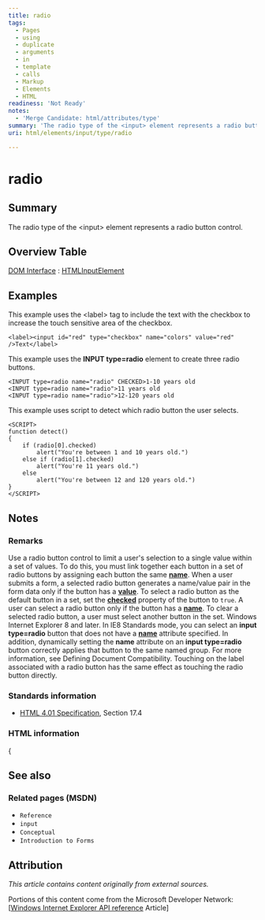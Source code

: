 ```yaml
---
title: radio
tags:
  - Pages
  - using
  - duplicate
  - arguments
  - in
  - template
  - calls
  - Markup
  - Elements
  - HTML
readiness: 'Not Ready'
notes:
  - 'Merge Candidate: html/attributes/type'
summary: 'The radio type of the <input> element represents a radio button control.'
uri: html/elements/input/type/radio

---
```

# radio

## Summary

The radio type of the \<input\> element represents a radio button control.

## Overview Table

[DOM Interface](/dom/interface)
:   [HTMLInputElement](/dom/HTMLInputElement)

## Examples

This example uses the \<label\> tag to include the text with the checkbox to increase the touch sensitive area of the checkbox.

    <label><input id="red" type="checkbox" name="colors" value="red" />Text</label>

This example uses the **INPUT type=radio** element to create three radio buttons.

    <INPUT type=radio name="radio" CHECKED>1-10 years old
    <INPUT type=radio name="radio">11 years old
    <INPUT type=radio name="radio">12-120 years old

This example uses script to detect which radio button the user selects.

    <SCRIPT>
    function detect()
    {
        if (radio[0].checked)
            alert("You're between 1 and 10 years old.")
        else if (radio[1].checked)
            alert("You're 11 years old.")
        else
            alert("You're between 12 and 120 years old.")
    }
    </SCRIPT>

## Notes

### Remarks

Use a radio button control to limit a user's selection to a single value within a set of values. To do this, you must link together each button in a set of radio buttons by assigning each button the same [**name**](/html/attributes/name). When a user submits a form, a selected radio button generates a name/value pair in the form data only if the button has a [**value**](/html/attributes/value_(select,_option_element)). To select a radio button as the default button in a set, set the [**checked**](/html/attributes/checked) property of the button to `true`. A user can select a radio button only if the button has a [**name**](/html/attributes/name). To clear a selected radio button, a user must select another button in the set. Windows Internet Explorer 8 and later. In IE8 Standards mode, you can select an **input type=radio** button that does not have a [**name**](/html/attributes/name) attribute specified. In addition, dynamically setting the **name** attribute on an **input type=radio** button correctly applies that button to the same named group. For more information, see Defining Document Compatibility. Touching on the label associated with a radio button has the same effect as touching the radio button directly.

### Standards information

-   [HTML 4.01 Specification](http://go.microsoft.com/fwlink/p/?linkid=25320), Section 17.4

### HTML information

{

## See also

### Related pages (MSDN)

-   `Reference`
-   `input`
-   `Conceptual`
-   `Introduction to Forms`

## Attribution

*This article contains content originally from external sources.*

Portions of this content come from the Microsoft Developer Network: [[Windows Internet Explorer API reference](http://msdn.microsoft.com/en-us/library/ie/hh828809%28v=vs.85%29.aspx) Article]

